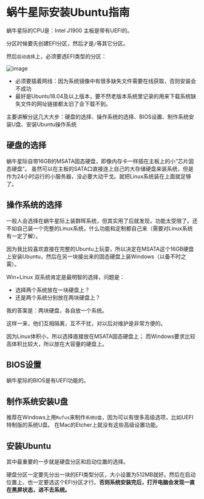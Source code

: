 # 蜗牛星际安装Ubuntu指南

蜗牛星际的CPU是：Intel J1900
主板是带有UEFI的。

分区时候要先创建EFI分区，然后才是`/`等其它分区。

然后`启动选择`上，必须要选EFI类型的分区：

![image](https://user-images.githubusercontent.com/14041622/60380729-e16ab600-9a7c-11e9-8d3b-6a7b9bff58a6.png)

- 必须要插着网线：因为系统镜像中有很多缺失文件需要在线获取，否则安装会不成功
- 最好是Ubuntu18.04及以上版本，要不然老版本系统里记录的用来下载系统缺失文件的网址链接都太旧了会下载不到。




主要讲解分这几大大步：硬盘的选择、操作系统的选择、BIOS设置、制作系统安装U盘、安装Ubuntu操作系统

## 硬盘的选择

蜗牛星际自带16GB的MSATA固态硬盘，即像内存卡一样插在主板上的小“芯片固态硬盘”。
虽然可以在主板的SATA口直接连上自己的大存储硬盘来装系统，但是作为24小时运行的小服务器，没必要大动干戈。就把Linux系统装在上面就足够了。


## 操作系统的选择

一般人会选择在蜗牛星际上装群晖系统，但其实用了后就发现，功能太受限了。还不如自己装一个完整的Linux系统，什么功能和定制都自己来（需要对Linux系统有一定了解）。

因为我比较喜欢直接在完整的Ubuntu上玩耍，所以决定在MSATA这个16GB硬盘上安装Ubuntu，然后在另一块接出来的固态硬盘上装Windows（以备不时之需）。

Win+Linux 双系统肯定是最明智的选择，问题是：
- 选择两个系统放在一块硬盘上？
- 还是两个系统分别放在两块硬盘上？

我的答案是：两块硬盘，各自放一个系统。

这样一来，他们互相隔离，互不干扰，对以后对维护是非常方便的。

因为Linux体积小，所以选择直接放在MSATA固态硬盘上；
而Windows要求比较高体积比较大，所以放在大容量的硬盘上。


## BIOS设置
蜗牛星际的BIOS是有UEFI功能的。


## 制作系统安装U盘

推荐在Windows上用`Rufus`来制作`系统U盘`，因为可以有很多高级选项，比如UEFI特制版的系统U盘。
在Mac的Etcher上就没有这些高级设置功能。


## 安装Ubuntu

其中最重要的一步就是硬盘分区和启动位置的选择。

硬盘分区一定要先分出一块的EFI类型分区，大小设置为512MB就好。然后在启动位置上，也一定要选这个EFI分区才行。**否则系统安装完后，打开电脑会发现一直在黑屏状态，进不去系统。**